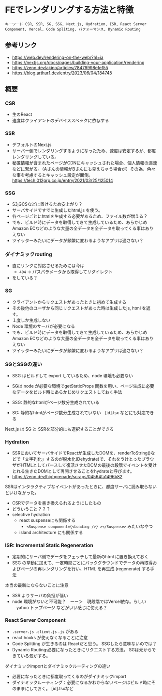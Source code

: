 # FEでレンダリングする方法と特徴

`キーワード CSR, SSR, SG, SSG, Next.js, Hydration, ISR, React Server Component, Vercel, Code Spliting, パフォーマンス, Dynamic Routing`

## 参考リンク
* https://web.dev/rendering-on-the-web/?hl=ja 
* https://nextjs.org/docs/pages/building-your-application/rendering 
* https://zenn.dev/akino/articles/78479998efef55
* https://blog.arthur1.dev/entry/2023/06/04/184745 

## 概要

### CSR

* 生のReact
* 速度はクライアントのデバイススペックに依存する

### SSR

* デフォルトのNext.js
* サーバー側でレンダリングするようになったため、速度は安定するが、都度レンダリングしている。
* 秘匿情報が含まれたページがCDNにキャッシュされた場合、個人情報の漏洩などに繋がる。（Aさんの情報がBさんにも見えちゃう場合が）その為、色々な事を考慮するとキャッシュ設定が面倒。
https://tech.012grp.co.jp/entry/2021/03/25/125014 

### SSG

* S3,GCSなどに置けるため安上がり？
* サーバサイドですでに生成したhtml,js を使う。
* 各ページごとにhtmlを生成する必要があるため、ファイル数が増える？
* でも、ビルド時にデータを取得してきて生成しているため、あらかじめAmazon ECなどのような大量の全データを全データを取ってくる事はありえない
* ツイッターみたいにデータが頻繁に変わるようなアプリは適さない？

### ダイナミックrouting 

* 直にリンクに対応させるためには今は  
  * `404` → パスパラメータから取得してリダイレクト
* をしている？

### SG

* クライアントからリクエストがあったときに初めて生成する
* その後他のユーザから同じリクエストがあった時は生成したjs, html を返す。
* １度しか生成しない
* Node 環境のサーバが必要になる
* でも、ビルド時にデータを取得してきて生成しているため、あらかじめAmazon ECなどのような大量の全データを全データを取ってくる事はありえない
* ツイッターみたいにデータが頻繁に変わるようなアプリは適さない？

### SGとSSGの違い

* SSG はビルドして export しているため、node 環境も必要ない
* SGは node が必要な環境でgetStaticProps 関数を用い、ページ生成に必要なデータをビルド時にあらかじめリクエストしておく手法

* SSG: 静的なhtmlがページ数分生成されている
* SG: 静的なhtmlがページ数分生成されていない　[id].tsx などにも対応できる

Next.js は SG と SSRを部分的にも選択することができる

### Hydration 

* SSRにおいてサーバサイドでReactが生成したDOMを、renderToString()などで「文字列化」するのが脱水化(Dehydrate)で、それをうけとったブラウザがHTMLとしてパースして復活させたDOMの最後の段階でイベントを受けとれる生きたDOMとして再開させることをhydrateと呼びます。
* https://zenn.dev/highgrenade/scraps/04564fa1496b82


SSRはインタラクティブなイベントがあったときに、都度サーバに読み取らないといけなかった。
* CSRでデータを書き換えられるようにしたもの
* どういうこと？？？
* selective hydration
  * react suspenseにも関係する
    * `<Suspense component={<Loading />} ></Suspense>` みたいなやつ
  * island architecture にも関係する

### ISR: Incremental Static Regeneration

* 定期的にサーバ側でデータをフェッチして最新のhtml に置き換えておく
* SSG の挙動に加えて、一定時間ごとにバックグラウンドでデータの再取得およびページの再レンダリングを行い、HTML を再生成 (regenerate) する手法

本当の最新にならないことに注意

* SSR よりサーバの負担が低い
* node 環境がないと不可能？　ーー＞　現段階ではVercel依存。らしい
　yahoo トップページ などがいい感じに使える？


### React Server Component

* `.server.js` `.client.js` `.js` がある
* react hooks が使えなくなることに注意
* Code Splitting が生きるのは Reactだと思う。 SSGしたら意味ないのでは？
* Dynamic Routing:必要になったときにリクエストする方法。 SGは元からできている気がする。

ダイナミックimportとダイナミックルーティングの違い
* 必要になったときに都度取ってくるのがダイナミックimport
* ダイナミックルーティング：必要になるかわからないページはビルド時にそのままにしておく。 [id].tsxなど
